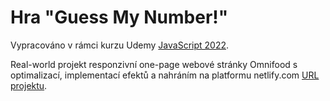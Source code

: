 # Hra "Guess My Number!"

Vypracováno v rámci kurzu Udemy [JavaScript 2022](https://www.udemy.com/share/101Wfe3@UU_sO7bHCOB5DskVqswTPSr2eV0ovdIGr6rsuhWSq1gkCF8cadYTIoAo8LLt7UczCw==/).

Real-world projekt responzivní one-page webové stránky Omnifood s optimalizací, implementací efektů a nahráním na platformu netlify.com [URL projektu](https://omnifood-lb.netlify.app/).

